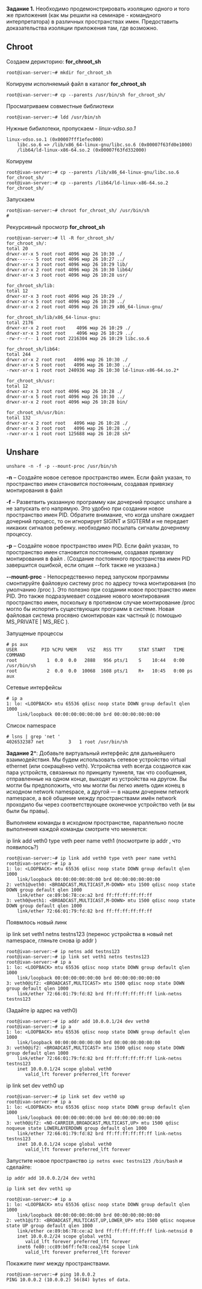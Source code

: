 **Задание 1.** Необходимо продемонстрировать изоляцию одного и того же приложения (как мы решили на семинаре - командного интерпретатора) в различных пространствах имен. Предоставить доказательства изоляции приложения там, где возможно.

## Chroot

Создаем дерикторию: **for_chroot_sh**

```
root@ivan-server:~# mkdir for_chroot_sh
```
Копируем исполняемый файл в каталог **for_chroot_sh**
```
root@ivan-server:~# cp --parents /usr/bin/sh for_chroot_sh/
```
Просматриваем совместные библиотеки
```
root@ivan-server:~# ldd /usr/bin/sh
```
Нужные бибилотеки, пропускаем - *linux-vdso.so.1*
```
linux-vdso.so.1 (0x00007fff1efec000)
	libc.so.6 => /lib/x86_64-linux-gnu/libc.so.6 (0x00007f63fd0e1000)
	/lib64/ld-linux-x86-64.so.2 (0x00007f63fd332000)
```
Копируем
```
root@ivan-server:~# cp --parents /lib/x86_64-linux-gnu/libc.so.6 for_chroot_sh/
root@ivan-server:~# cp --parents /lib64/ld-linux-x86-64.so.2 for_chroot_sh/
```
Запускаем 

```
root@ivan-server:~# chroot for_chroot_sh/ /usr/bin/sh
# 
```
Рекурсивный просмотр **for_chroot_sh**
```
root@ivan-server:~# ll -R for_chroot_sh/
for_chroot_sh/:
total 20
drwxr-xr-x 5 root root 4096 мар 26 10:30 ./
drwx------ 5 root root 4096 мар 26 10:27 ../
drwxr-xr-x 3 root root 4096 мар 26 10:29 lib/
drwxr-xr-x 2 root root 4096 мар 26 10:30 lib64/
drwxr-xr-x 3 root root 4096 мар 26 10:28 usr/

for_chroot_sh/lib:
total 12
drwxr-xr-x 3 root root 4096 мар 26 10:29 ./
drwxr-xr-x 5 root root 4096 мар 26 10:30 ../
drwxr-xr-x 2 root root 4096 мар 26 10:29 x86_64-linux-gnu/

for_chroot_sh/lib/x86_64-linux-gnu:
total 2176
drwxr-xr-x 2 root root    4096 мар 26 10:29 ./
drwxr-xr-x 3 root root    4096 мар 26 10:29 ../
-rw-r--r-- 1 root root 2216304 мар 26 10:29 libc.so.6

for_chroot_sh/lib64:
total 244
drwxr-xr-x 2 root root   4096 мар 26 10:30 ./
drwxr-xr-x 5 root root   4096 мар 26 10:30 ../
-rwxr-xr-x 1 root root 240936 мар 26 10:30 ld-linux-x86-64.so.2*

for_chroot_sh/usr:
total 12
drwxr-xr-x 3 root root 4096 мар 26 10:28 ./
drwxr-xr-x 5 root root 4096 мар 26 10:30 ../
drwxr-xr-x 2 root root 4096 мар 26 10:28 bin/

for_chroot_sh/usr/bin:
total 132
drwxr-xr-x 2 root root   4096 мар 26 10:28 ./
drwxr-xr-x 3 root root   4096 мар 26 10:28 ../
-rwxr-xr-x 1 root root 125688 мар 26 10:28 sh*
```

## Unshare

```
unshare -n -f -p --mount-proc /usr/bin/sh
```
**-n** – Создайте новое сетевое пространство имен. Если файл указан, то пространство имен становится постоянным, создавая привязку монтирования в файл

**-f** – Разветвить указанную программу как дочерний процесс unshare а не запускать его напрямую. Это удобно при создании новое пространство имен PID. Обратите внимание, что когда unshare ожидает дочерний процесс, то он игнорирует SIGINT и SIGTERM и не передает никаких сигналов ребенку. необходимо посылать сигналы дочернему процессу.

**-p** – Создайте новое пространство имен PID. Если файл указан, то
пространство имен становится постоянным, создавая привязку монтирования в файл . (Создание постоянного пространства имен PID завершится ошибкой, если
опция --fork также не указана.)

**--mount-proc** - Непосредственно перед запуском программы смонтируйте файловую систему proc по адресу точка монтирования (по умолчанию /proc ). Это полезно при создании новое пространство имен PID. Это также подразумевает создание нового монтирования пространство имен, поскольку в противном случае монтирование /proc могло бы испортить
существующих программ в системе. Новая файловая система procявно смонтирован как частный (с помощью MS_PRIVATE | MS_REC ).


Запущеные процессы
```
# ps aux
USER         PID %CPU %MEM    VSZ   RSS TTY      STAT START   TIME COMMAND
root           1  0.0  0.0   2888   956 pts/1    S    10:44   0:00 /usr/bin/sh
root           2  0.0  0.0  10068  1608 pts/1    R+   10:45   0:00 ps aux

```
Сетевые интерфейсы
```
# ip a
1: lo: <LOOPBACK> mtu 65536 qdisc noop state DOWN group default qlen 1000
    link/loopback 00:00:00:00:00:00 brd 00:00:00:00:00:00
```
Список namespace
```
# lsns | grep 'net '
4026532387 net         3   1 root /usr/bin/sh
```

**Задание 2***: Добавьте виртуальный интерфейс для дальнейшего взаимодействия. Мы будем использовать сетевое устройство virtual ethernet (или сокращённо veth). Устройства veth всегда создаются как пара устройств, связанных по принципу туннеля, так что сообщения, отправленные на одном конце, выходят из устройства на другом. Вы могли бы предположить, что мы могли бы легко иметь один конец в исходном network namespace, а другой — в нашем дочернем network namespace, а всё общение между пространствами имён network проходило бы через соответствующее оконечное устройство veth (и вы были бы правы).

Выполняем команды в исходном пространстве, параллельно после выполнения каждой команды смотрите что меняется:

ip link add veth0 type veth peer name veth1 (посмотрите ip addr , что появилось?)
```
root@ivan-server:~# ip link add veth0 type veth peer name veth1
root@ivan-server:~# ip a
1: lo: <LOOPBACK> mtu 65536 qdisc noop state DOWN group default qlen 1000
    link/loopback 00:00:00:00:00:00 brd 00:00:00:00:00:00
2: veth1@veth0: <BROADCAST,MULTICAST,M-DOWN> mtu 1500 qdisc noop state DOWN group default qlen 1000
    link/ether ce:89:b6:78:ce:a2 brd ff:ff:ff:ff:ff:ff
3: veth0@veth1: <BROADCAST,MULTICAST,M-DOWN> mtu 1500 qdisc noop state DOWN group default qlen 1000
    link/ether 72:66:01:79:fd:82 brd ff:ff:ff:ff:ff:ff

```
Появмлось новый линк


ip link set veth1 netns testns123 (перенос устройства в новый net namespace, гляньте снова ip addr )
```
root@ivan-server:~# ip netns add testns123
root@ivan-server:~# ip link set veth1 netns testns123
root@ivan-server:~# ip a
1: lo: <LOOPBACK> mtu 65536 qdisc noop state DOWN group default qlen 1000
    link/loopback 00:00:00:00:00:00 brd 00:00:00:00:00:00
3: veth0@if2: <BROADCAST,MULTICAST> mtu 1500 qdisc noop state DOWN group default qlen 1000
    link/ether 72:66:01:79:fd:82 brd ff:ff:ff:ff:ff:ff link-netns testns123
```
(Задайте ip адрес на veth0)
```
root@ivan-server:~# ip addr add 10.0.0.1/24 dev veth0
root@ivan-server:~# ip a
1: lo: <LOOPBACK> mtu 65536 qdisc noop state DOWN group default qlen 1000
    link/loopback 00:00:00:00:00:00 brd 00:00:00:00:00:00
3: veth0@if2: <BROADCAST,MULTICAST> mtu 1500 qdisc noop state DOWN group default qlen 1000
    link/ether 72:66:01:79:fd:82 brd ff:ff:ff:ff:ff:ff link-netns testns123
    inet 10.0.0.1/24 scope global veth0
       valid_lft forever preferred_lft forever
```
ip link set dev veth0 up
```
root@ivan-server:~# ip link set dev veth0 up
root@ivan-server:~# ip a
1: lo: <LOOPBACK> mtu 65536 qdisc noop state DOWN group default qlen 1000
    link/loopback 00:00:00:00:00:00 brd 00:00:00:00:00:00
3: veth0@if2: <NO-CARRIER,BROADCAST,MULTICAST,UP> mtu 1500 qdisc noqueue state LOWERLAYERDOWN group default qlen 1000
    link/ether 72:66:01:79:fd:82 brd ff:ff:ff:ff:ff:ff link-netns testns123
    inet 10.0.0.1/24 scope global veth0
       valid_lft forever preferred_lft forever

```
Запустите новое пространство ```ip netns exec testns123 /bin/bash``` и сделайте:
```
ip addr add 10.0.0.2/24 dev veth1
```
```
ip link set dev veth1 up
```
```
root@ivan-server:~# ip a
1: lo: <LOOPBACK> mtu 65536 qdisc noop state DOWN group default qlen 1000
    link/loopback 00:00:00:00:00:00 brd 00:00:00:00:00:00
2: veth1@if3: <BROADCAST,MULTICAST,UP,LOWER_UP> mtu 1500 qdisc noqueue state UP group default qlen 1000
    link/ether ce:89:b6:78:ce:a2 brd ff:ff:ff:ff:ff:ff link-netnsid 0
    inet 10.0.0.2/24 scope global veth1
       valid_lft forever preferred_lft forever
    inet6 fe80::cc89:b6ff:fe78:cea2/64 scope link 
       valid_lft forever preferred_lft forever

```
Покажите пинг между пространствами.

```
root@ivan-server:~# ping 10.0.0.2
PING 10.0.0.2 (10.0.0.2) 56(84) bytes of data.
```
